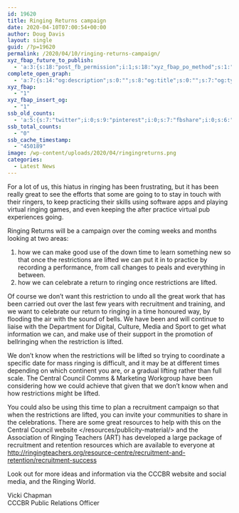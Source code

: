 ```yaml
---
id: 19620
title: Ringing Returns campaign
date: 2020-04-10T07:00:54+00:00
author: Doug Davis
layout: single
guid: /?p=19620
permalink: /2020/04/10/ringing-returns-campaign/
xyz_fbap_future_to_publish:
  - 'a:3:{s:18:"post_fb_permission";i:1;s:18:"xyz_fbap_po_method";s:1:"2";s:16:"xyz_fbap_message";s:62:"News item added to the CCCBR website: {POST_TITLE} {PERMALINK}";}'
complete_open_graph:
  - 'a:7:{s:14:"og:description";s:0:"";s:8:"og:title";s:0:"";s:7:"og:type";s:0:"";s:12:"twitter:card";s:7:"summary";s:15:"twitter:creator";s:0:"";s:19:"twitter:description";s:0:"";s:8:"og:image";s:5:"19623";}'
xyz_fbap:
  - "1"
xyz_fbap_insert_og:
  - "1"
ssb_old_counts:
  - 'a:5:{s:7:"twitter";i:0;s:9:"pinterest";i:0;s:7:"fbshare";i:0;s:6:"reddit";i:0;s:6:"tumblr";N;}'
ssb_total_counts:
  - "0"
ssb_cache_timestamp:
  - "450189"
image: /wp-content/uploads/2020/04/ringingreturns.png
categories:
  - Latest News
---
```

For a lot of us, this hiatus in ringing has been frustrating, but it has been really great to see the efforts that some are going to to stay in touch with their ringers, to keep practicing their skills using software apps and playing virtual ringing games, and even keeping the after practice virtual pub experiences going.

Ringing Returns will be a campaign over the coming weeks and months looking at two areas:

  1. how we can make good use of the down time to learn something new so that once the restrictions are lifted we can put it in to practice by recording a performance, from call changes to peals and everything in between.
  2. how we can celebrate a return to ringing once restrictions are lifted.

Of course we don’t want this restriction to undo all the great work that has been carried out over the last few years with recruitment and training, and we want to celebrate our return to ringing in a time honoured way, by flooding the air with the sound of bells. We have been and will continue to liaise with the Department for Digital, Culture, Media and Sport to get what information we can, and make use of their support in the promotion of bellringing when the restriction is lifted.

We don’t know when the restrictions will be lifted so trying to coordinate a specific date for mass ringing is difficult, and it may be at different times depending on which continent you are, or a gradual lifting rather than full scale. The Central Council Comms & Marketing Workgroup have been considering how we could achieve that given that we don’t know when and how restrictions might be lifted.

You could also be using this time to plan a recruitment campaign so that when the restrictions are lifted, you can invite your communities to share in the celebrations. There are some great resources to help with this on the Central Council website </resources/publicity-material/> and the Association of Ringing Teachers (ART) has developed a large package of recruitment and retention resources which are available to everyone at <a href="http://ringingteachers.org/resource-centre/recruitment-and-retention/recruitment-success" target="_blank" rel="noopener noreferrer">http://ringingteachers.org/resource-centre/recruitment-and-retention/recruitment-success</a>

Look out for more ideas and information via the CCCBR website and social media, and the Ringing World.

Vicki Chapman  
CCCBR Public Relations Officer
